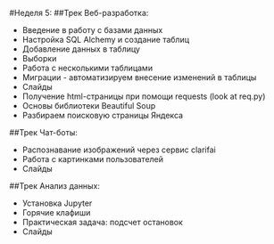 #Неделя 5:
##Трек Веб-разработка:
* Введение в работу с базами данных
* Настройка SQL Alchemy и создание таблиц
* Добавление данных в таблицу
* Выборки
* Работа с несколькими таблицами
* Миграции - автоматизируем внесение изменений в таблицы
* Слайды
* Получение html-страницы при помощи requests (look at req.py)
* Основы библиотеки Beautiful Soup
* Разбираем поисковую страницы Яндекса

##Трек Чат-боты:
* Распознавание изображений через сервис clarifai​
* Работа с картинками пользователей
* Слайды

##Трек Анализ данных:
* Установка Jupyter
* Горячие клафиши
* Практическая задача: подсчет остановок
* Слайды